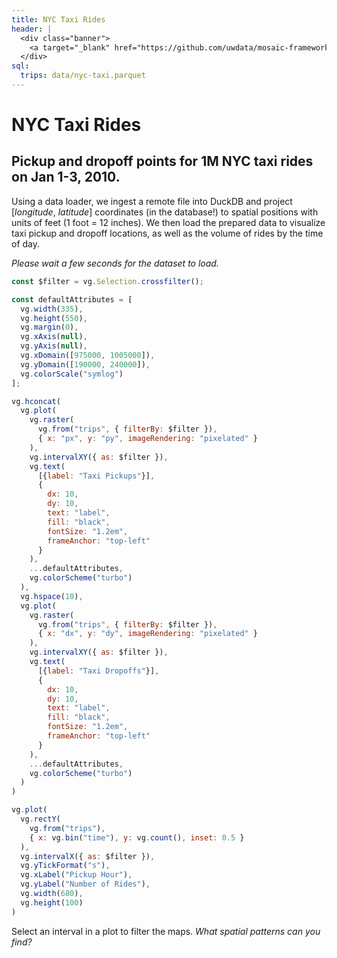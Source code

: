 ```yaml
---
title: NYC Taxi Rides
header: |
  <div class="banner">
    <a target="_blank" href="https://github.com/uwdata/mosaic-framework-example/blob/main/docs/nyc-taxi-rides.md?plain=1"><span>View source ↗</span></a>
  </div>
sql:
  trips: data/nyc-taxi.parquet
---
```


# NYC Taxi Rides
## Pickup and dropoff points for 1M NYC taxi rides on Jan 1-3, 2010.

Using a data loader, we ingest a remote file into DuckDB and project [_longitude_, _latitude_] coordinates (in the database!) to spatial positions with units of feet (1 foot = 12 inches).
We then load the prepared data to visualize taxi pickup and dropoff locations, as well as the volume of rides by the time of day.

_Please wait a few seconds for the dataset to load._

```js
const $filter = vg.Selection.crossfilter();

const defaultAttributes = [
  vg.width(335),
  vg.height(550),
  vg.margin(0),
  vg.xAxis(null),
  vg.yAxis(null),
  vg.xDomain([975000, 1005000]),
  vg.yDomain([190000, 240000]),
  vg.colorScale("symlog")
];
```

```js
vg.hconcat(
  vg.plot(
    vg.raster(
      vg.from("trips", { filterBy: $filter }),
      { x: "px", y: "py", imageRendering: "pixelated" }
    ),
    vg.intervalXY({ as: $filter }),
    vg.text(
      [{label: "Taxi Pickups"}],
      {
        dx: 10,
        dy: 10,
        text: "label",
        fill: "black",
        fontSize: "1.2em",
        frameAnchor: "top-left"
      }
    ),
    ...defaultAttributes,
    vg.colorScheme("turbo")
  ),
  vg.hspace(10),
  vg.plot(
    vg.raster(
      vg.from("trips", { filterBy: $filter }),
      { x: "dx", y: "dy", imageRendering: "pixelated" }
    ),
    vg.intervalXY({ as: $filter }),
    vg.text(
      [{label: "Taxi Dropoffs"}],
      {
        dx: 10,
        dy: 10,
        text: "label",
        fill: "black",
        fontSize: "1.2em",
        frameAnchor: "top-left"
      }
    ),
    ...defaultAttributes,
    vg.colorScheme("turbo")
  )
)
```

```js
vg.plot(
  vg.rectY(
    vg.from("trips"),
    { x: vg.bin("time"), y: vg.count(), inset: 0.5 }
  ),
  vg.intervalX({ as: $filter }),
  vg.yTickFormat("s"),
  vg.xLabel("Pickup Hour"),
  vg.yLabel("Number of Rides"),
  vg.width(680),
  vg.height(100)
)
```

Select an interval in a plot to filter the maps.
_What spatial patterns can you find?_
